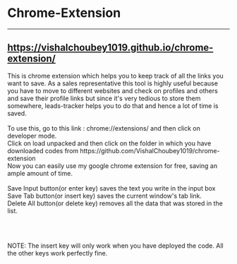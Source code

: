 # Chrome-Extension

---
https://vishalchoubey1019.github.io/chrome-extension/
---

<p>
This is chrome extension which helps you to keep track of all the links you want to save. As a sales representative this tool is highly useful because you have to move to different websites and check on profiles and others and save their profile links but since it's very tedious to store them somewhere, leads-tracker helps you to do that and hence a lot of time is saved.
<br>
<br>
To use this, go to this link : chrome://extensions/ and then click on developer mode.<br>Click on load unpacked and then click on the folder in which you have downloaded codes from https://github.com/VishalChoubey1019/chrome-extension <br>Now you can easily use my google chrome extension for free, saving an ample amount of time.
<br>
<br>
Save Input button(or enter key) saves the text you write in the input box<br>Save Tab button(or insert key) saves the current window's tab link.<br>Delete All button(or delete key) removes all the data that was stored in the list.
</p>
<br>
<br>
<p>NOTE: The insert key will only work when you have deployed the code. All the other keys work perfectly fine.</p>
